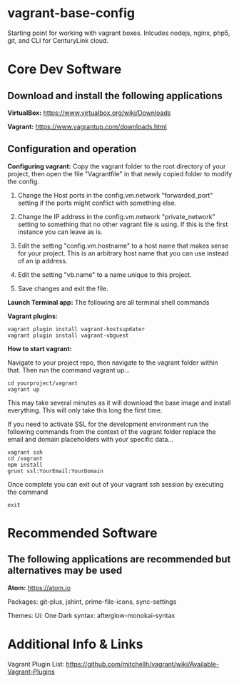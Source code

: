 # vagrant-base-config
Starting point for working with vagrant boxes. Inlcudes nodejs, nginx, php5, git, and CLI for CenturyLink cloud.


Core Dev Software
=======================

Download and install the following applications
------------

**VirtualBox:**
https://www.virtualbox.org/wiki/Downloads

**Vagrant:**
https://www.vagrantup.com/downloads.html

Configuration and operation
------------
**Configuring vagrant:**
Copy the vagrant folder to the root directory of your project, then open the file "Vagrantfile" in that newly copied folder to modify the config.

 1. Change the Host ports in the config.vm.network "forwarded_port" setting if the ports might conflict with something else.

 2. Change the IP address in the config.vm.network "private_network" setting to something that no other vagrant file is using. If this is the first instance you can leave as is.

 3. Edit the setting "config.vm.hostname" to a host name that makes sense for your project. This is an arbitrary host name that you can use instead of an ip address.

 4. Edit the setting "vb.name" to a name unique to this project.

 5. Save changes and exit the file.

 **Launch Terminal app:**
 The following are all terminal shell commands

 **Vagrant plugins:**
 ```shell
 vagrant plugin install vagrant-hostsupdater
 vagrant plugin install vagrant-vbguest
 ```

**How to start vagrant:**

Navigate to your project repo, then navigate to the vagrant folder within that. Then run the command vagrant up...
```shell
cd yourproject/vagrant
vagrant up
```
This may take several minutes as it will download the base image and install everything. This will only take this long the first time.

If you need to activate SSL for the development environment run the following commands from the context of the vagrant folder replace the email and domain placeholders with your specific data...
```shell
vagrant ssh
cd /vagrant
npm install
grunt ssl:YourEmail:YourDomain
```

Once complete you can exit out of your vagrant ssh session by executing the command
```shell
exit
```

Recommended Software
=======================

The following applications are recommended but alternatives may be used
------------

**Atom:**
https://atom.io

Packages:
git-plus,
jshint,
prime-file-icons,
sync-settings

Themes:
Ui: One Dark
syntax: afterglow-monokai-syntax

Additional Info & Links
========================
Vagrant Plugin List:
https://github.com/mitchellh/vagrant/wiki/Available-Vagrant-Plugins
